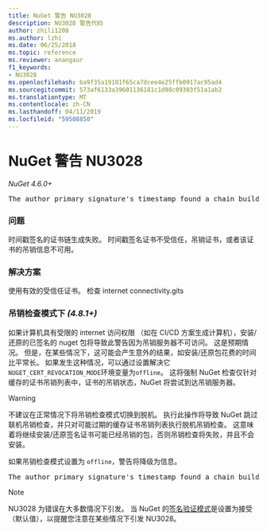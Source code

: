 ```yaml
---
title: NuGet 警告 NU3028
description: NU3028 警告代码
author: zhili1208
ms.author: lzhi
ms.date: 06/25/2018
ms.topic: reference
ms.reviewer: anangaur
f1_keywords:
- NU3028
ms.openlocfilehash: ba9f35a19101f65ca7dcee4e25ffb0917ac95ad4
ms.sourcegitcommit: 573af6133a39601136181c1d98c09303f51a1ab2
ms.translationtype: MT
ms.contentlocale: zh-CN
ms.lasthandoff: 04/11/2019
ms.locfileid: "59508850"
---
```

# <a name="nuget-warning-nu3028"></a>NuGet 警告 NU3028

*NuGet 4.6.0+*

<pre>The author primary signature's timestamp found a chain building issue: The revocation function was unable to check revocation because the revocation server could not be reached. For more information, visit https://aka.ms/certificateRevocationMode</pre>

### <a name="issue"></a>问题
时间戳签名的证书链生成失败。 时间戳签名证书不受信任，吊销证书，或者该证书的吊销信息不可用。

### <a name="solution"></a>解决方案
使用有效的受信任证书。 检查 internet connectivity.gits

### <a name="revocation-check-mode-481"></a>吊销检查模式下 *(4.8.1+)*
如果计算机具有受限的 internet 访问权限 （如在 CI/CD 方案生成计算机），安装/还原的已签名的 nuget 包将导致此警告因为吊销服务器不可访问。 这是预期情况。
但是，在某些情况下，这可能会产生意外的结果，如安装/还原包花费的时间比平常长。 如果发生这种情况，可以通过设置解决它`NUGET_CERT_REVOCATION_MODE`环境变量为`offline`。 这将强制 NuGet 检查仅针对缓存的证书吊销列表中，证书的吊销状态，NuGet 将尝试到达吊销服务器。

> [!Warning]
> 不建议在正常情况下将吊销检查模式切换到脱机。 执行此操作将导致 NuGet 跳过联机吊销检查，并只对可能过期的缓存证书吊销列表执行脱机吊销检查。 这意味着将继续安装/还原签名证书可能已经吊销的包，否则吊销检查将失败，并且不会安装。

如果吊销检查模式设置为 `offline`，警告将降级为信息。

<pre>The author primary signature's timestamp found a chain building issue: The revocation function was unable to check revocation because the certificate is not available in the cached certificate revocation list and NUGET_CERT_REVOCATION_MODE environment variable has been set to offline. For more information, visit https://aka.ms/certificateRevocationMode.</pre>

> [!Note]
> NU3028 为错误在大多数情况下引发。 当 NuGet 的[签名验证模式](https://docs.microsoft.com/en-us/nuget/consume-packages/installing-signed-packages#configure-package-signature-requirements)是设置为接受 （默认值），以提醒您注意在某些情况下引发 NU3028。

